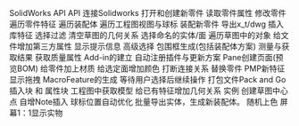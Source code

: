 SolidWorks API
	API
		连接Solidworks
		打开和创建新零件
		读取零件属性
		修改零件
		遍历零件特征
		遍历装配体
		遍历工程图视图与球标
		装配新零件
		导出x_t/dwg
		插入库特征
		选择过滤
		清空草图的几何关系
		选择命名的实体/面
		遍历草图中的对象
		给文件增加第三方属性
		显示提示信息
		高级选择
		包围框生成(包括装配体方案)
		测量与获取结果
		获取质量属性
		Add-in的建立
		自动注册插件与更新方案
		Pane创建页面(预览BOM)
		给零件加上材质
		给选定面增加颜色
		打断连接关系
		替换零件 
		PMP新特征
		显示拖拽
		MacroFeature的生成
		等待用户选择后继续操作
		打包文件Pack and Go
		插入块 和 属性块
		工程图中获取模型
		给已有特征增加几何关系
	实例
		创建草图中心点
		自增Note插入
		球标位置自动优化
		批量导出实体，生成新装配体。
		随机上色
		屏幕1：1显示实物
